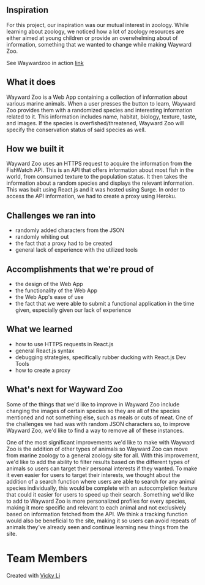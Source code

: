 ## Inspiration
For this project, our inspiration was our mutual interest in zoology. While learning about zoology, we noticed how a lot of zoology resources are either aimed at young children or provide an overwhelming about of information, something that we wanted to change while making Wayward Zoo.

See Waywardzoo in action [link](https://waywardzoo.surge.sh/)

## What it does
Wayward Zoo is a Web App containing a collection of information about various marine animals. When a user presses the button to learn, Wayward Zoo provides them with a randomized species and interesting information related to it. This information includes name, habitat, biology, texture, taste, and images. If the species is overfished/threatened, Wayward Zoo will specify the conservation status of said species as well.

## How we built it
Wayward Zoo uses an HTTPS request to acquire the information from the FishWatch API. This is an API that offers information about most fish in the world, from consumed texture to the population status. It then takes the information about a random species and displays the relevant information. This was built using React.js and it was hosted using Surge. In order to access the API information, we had to create a proxy using Heroku.

## Challenges we ran into
- randomly added characters from the JSON
- randomly whiting out
- the fact that a proxy had to be created
- general lack of experience with the utilized tools

## Accomplishments that we're proud of
- the design of the Web App
- the functionality of the Web App
- the Web App's ease of use
- the fact that we were able to submit a functional application in the time given, especially given our lack of experience

## What we learned
- how to use HTTPS requests in React.js
- general React.js syntax
- debugging strategies, specifically rubber ducking with React.js Dev Tools
- how to create a proxy

## What's next for Wayward Zoo
Some of the things that we'd like to improve in Wayward Zoo include changing the images of certain species so they are all of the species mentioned and not something else, such as meals or cuts of meat. One of the challenges we had was with random JSON characters so, to improve Wayward Zoo, we'd like to find a way to remove all of these instances.

One of the most significant improvements we'd like to make with Wayward Zoo is the addition of other types of animals so Wayward Zoo can move from marine zoology to a general zoology site for all. With this improvement, we'd like to add the ability to filter results based on the different types of animals so users can target their personal interests if they wanted. To make it even easier for users to target their interests, we thought about the addition of a search function where users are able to search for any animal species individually, this would be complete with an autocompletion feature that could it easier for users to speed up their search. Something we'd like to add to Wayward Zoo is more personalized profiles for every species, making it more specific and relevant to each animal and not exclusively based on information fetched from the API. We think a tracking function would also be beneficial to the site, making it so users can avoid repeats of animals they've already seen and continue learning new things from the site.

# Team Members
Created with [Vicky Li](https://github.com/incoherentparakeet)
